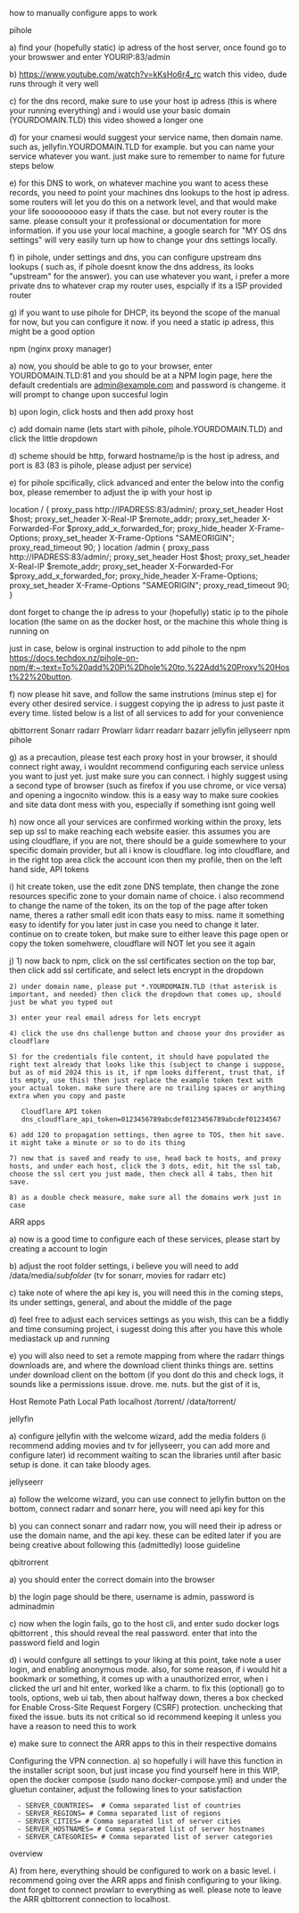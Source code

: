how to manually configure apps to work 

pihole 

  a) find your (hopefully static) ip adress of the host server, once found go to your browswer and enter YOURIP:83/admin

  b) https://www.youtube.com/watch?v=kKsHo6r4_rc watch this video, dude runs through it very well

  c) for the dns record, make sure to use your host ip adress (this is where your running everything) and i would use your basic domain (YOURDOMAIN.TLD) this video showed a longer one

  d) for your cnamesi would suggest your service name, then domain name.  such as, jellyfin.YOURDOMAIN.TLD for example. but you can name your service whatever you want. just make sure to remember to name for future steps below

  e) for this DNS to work, on whatever machine you want to acess these records, you need to point your machines dns lookups to the host ip adress. some routers will let you do this on a network level, and that would make your life sooooooooo easy if thats the case. but not every router is the same. please consult your it professional or documentation for more information. if you use your local machine, a google search for "MY OS dns settings" will very easily turn up how to change your dns settings locally.

  f) in pihole, under settings and dns, you can configure upstream dns lookups ( such as, if pihole doesnt know the dns address, its looks "upstream" for the answer). you can use whatever you want, i prefer a more private dns to whatever crap my router uses, espcially if its a ISP provided router

  g) if you want to use pihole for DHCP, its beyond the scope of the manual for now, but you can configure it now. if you need a static ip adress, this might be a good option
  

npm (nginx proxy manager) 

   a) now, you should be able to go to your browser, enter YOURDOMAIN.TLD:81 and you should be at a NPM login page, here the default credentials are admin@example.com and password is changeme. it will prompt to change upon succesful login
   
   b) upon login, click hosts and then add proxy host
   
   c) add domain name (lets start with pihole, pihole.YOURDOMAIN.TLD) and click the little dropdown
   
   d) scheme should be http, forward hostname/ip is the host ip adress, and port is 83 (83 is pihole, please adjust per service)
   
   e) for pihole spcifically, click advanced and enter the below into the config box, please remember to adjust the ip with your host ip


   location / {
  proxy_pass http://IPADRESS:83/admin/;
  proxy_set_header Host $host;
  proxy_set_header X-Real-IP $remote_addr;
  proxy_set_header X-Forwarded-For $proxy_add_x_forwarded_for;
  proxy_hide_header X-Frame-Options;
  proxy_set_header X-Frame-Options "SAMEORIGIN";
  proxy_read_timeout 90;
}
location /admin {
  proxy_pass http://IPADRESS:83/admin/;
  proxy_set_header Host $host;
  proxy_set_header X-Real-IP $remote_addr;
  proxy_set_header X-Forwarded-For $proxy_add_x_forwarded_for;
  proxy_hide_header X-Frame-Options;
  proxy_set_header X-Frame-Options "SAMEORIGIN";
  proxy_read_timeout 90;
}

dont forget to change the ip adress to your (hopefully) static ip to the pihole location (the same on as the docker host, or the machine this whole thing is running on

just in case, below is orginal instruction to add pihole to the npm
https://docs.techdox.nz/pihole-on-npm/#:~:text=To%20add%20Pi%2Dhole%20to,%22Add%20Proxy%20Host%22%20button.

  f) now please hit save, and follow the same instrutions (minus step e) for every other desired service. i suggest copying the ip adress to just paste it every time. listed below is a list of all services to add for your convenience


  qbittorrent
  Sonarr
  radarr
  Prowlarr 
  lidarr 
  readarr
  bazarr
  jellyfin
  jellyseerr
  npm
  pihole
  
  
  g) as a precaution, please test each proxy host in your browser, it should connect right away, i wouldnt recommend configuring each service unless you want to just yet. just make sure you can connect. i highly suggest using a second type of browser (such as firefox if you use chrome, or vice versa) and opening a ingocnito window. this is a easy way to make sure cookies and site data dont mess with you, especially if something isnt going well
  
  h) now once all your services are confirmed working within the proxy, lets sep up ssl to make reaching each website easier.  this assumes you are using cloudflare, if you are not, there should be a guide somewhere to your specific domain provider, but all i know is cloudflare. log into cloudflare, and in the right top area click the account icon then my profile, then on the left hand side, API tokens

  i) hit create token, use the edit zone DNS template, then change the zone resources specific  zone to your domain name of choice. i also recommend to change the name of the token, its on the top of the page after token name, theres a rather small edit icon thats easy to miss. name it something easy to identify for you later just in case you need to change it later. continue on to create token, but make sure to either leave this page open or copy the token somehwere, cloudflare will NOT let you see it again

  j)
    1) now back to npm, click on the ssl certificates section on the top bar, then click add ssl certificate, and select lets encrypt in the dropdown
    
    2) under domain name, please put *.YOURDOMAIN.TLD (that asterisk is important, and needed) then click the dropdown that comes up, should just be what you typed out
    
    3) enter your real email adress for lets encrypt
    
    4) click the use dns challenge button and choose your dns provider as cloudflare
    
    5) for the credentials file content, it should have populated the right text already that looks like this (subject to change i suppose, but as of mid 2024 this is it, if npm looks different, trust that, if its empty, use this) then just replace the example token text with your actual token. make sure there are no trailing spaces or anything extra when you copy and paste
    
       Cloudflare API token
       dns_cloudflare_api_token=0123456789abcdef0123456789abcdef01234567

    6) add 120 to propagation settings, then agree to TOS, then hit save. it might take a minute or so to do its thing
     
    7) now that is saved and ready to use, head back to hosts, and proxy hosts, and under each host, click the 3 dots, edit, hit the ssl tab, choose the ssl cert you just made, then check all 4 tabs, then hit save.
     
    8) as a double check measure, make sure all the domains work just in case
        
        
  ARR apps
   
  a) now is a good time to configure each of these services, please start by creating a account to login
  
  b) adjust the root folder settings, i believe you will need to add /data/media/*subfolder* (tv for sonarr, movies for radarr etc)
  
  c) take note of where the api key is, you will need this in the coming steps, its under settings, general, and about the middle of the page
  
  d) feel free to adjust each services settings as you wish, this can be a fiddly and time consuming project, i sugesst doing this after you have this whole mediastack up and running

  e) you will also need to set a remote mapping from where the radarr things downloads are, and where the download client thinks things are. settins under download client on the bottom (if you dont do this and check logs, it sounds like a permissions issue. drove. me. nuts. but the gist of it is, 
  
  Host        Remote Path      Local Path
  localhost   /torrent/        /data/torrent/


jellyfin 
   
  a) configure jellyfin with the welcome wizard, add the media folders (i recommend adding movies and tv for jellyseerr, you can add more and configure later) id recomment waiting to scan the libraries until after basic setup is done. it can take bloody ages.
  

jellyseerr 
   
  a) follow the welcome wizard, you can use connect to jellyfin button on the bottom, connect radarr and sonarr here, you will need api key for this

  b) you can connect sonarr and radarr now, you will need their ip adress or use the domain name, and the api key. these can be edited later if you are being creative about following this (admittedly) loose guideline


qbitrorrent 
    
  a) you should enter the correct domain into the browser
  
  b) the login page should be there, username is admin, password is adminadmin
  
  c) now when the login fails, go to the host cli, and enter sudo docker logs qbittorrent , this should reveal the real password. enter that into the password field and login
  
  d) i would confgure all settings to your liking at this point, take note a user login, and enabling anonymous mode. also, for some reason, if i would hit a bookmark or something, it comes up with a unauthorized error, when i clicked the url and hit enter, worked like a charm. to fix this (optional) go to tools, options, web ui tab, then about halfway down, theres a box checked for Enable Cross-Site Request Forgery (CSRF) protection. unchecking that fixed the issue. buts its not critical so id recommend keeping it unless you have a reason to need this to work
  
  e) make sure to connect the ARR apps to this in their respective domains
  
Configuring the VPN connection.
  a) so hopefully i will have this function in the installer script soon, but just incase you find yourself here in this WIP, open the docker compose (sudo nano docker-compose.yml) and under the gluetun container, adjust the following lines to your satisfaction

      - SERVER_COUNTRIES=  # Comma separated list of countries
      - SERVER_REGIONS= # Comma separated list of regions
      - SERVER_CITIES= # Comma separated list of server cities
      - SERVER_HOSTNAMES= # Comma separated list of server hostnames
      - SERVER_CATEGORIES= # Comma separated list of server categories

overview

A) from here, everything should be configured to work on a basic level. i recommend going over the ARR apps and finish configuring to your liking. dont forget to connect prowlarr to everything as well. please note to leave the ARR qbittorrent connection to localhost.
